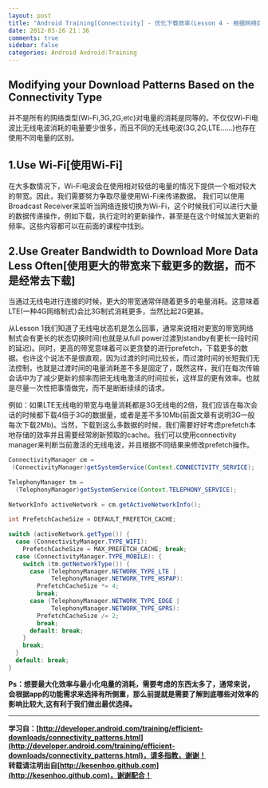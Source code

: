 ```yaml
---
layout: post
title: "Android Training[Connectivity] - 优化下载效率(Lesson 4 - 根据网络类型来切换下载模式)"
date: 2012-03-26 21：36
comments: true
sidebar: false
categories: Android Android:Training
---
```


## Modifying your Download Patterns Based on the Connectivity Type
并不是所有的网络类型(Wi-Fi,3G,2G,etc)对电量的消耗是同等的。不仅仅Wi-Fi电波比无线电波消耗的电量要少很多，而且不同的无线电波(3G,2G,LTE……)也存在使用不同电量的区别。

## 1.Use Wi-Fi[使用Wi-Fi]
在大多数情况下，Wi-Fi电波会在使用相对较低的电量的情况下提供一个相对较大的带宽。因此，我们需要努力争取尽量使用Wi-Fi来传递数据。
我们可以使用Broadcast Receiver来监听当网络连接切换为Wi-Fi，这个时候我们可以进行大量的数据传递操作，例如下载，执行定时的更新操作，甚至是在这个时候加大更新的频率。这些内容都可以在前面的课程中找到。

<!-- More -->

## 2.Use Greater Bandwidth to Download More Data Less Often[使用更大的带宽来下载更多的数据，而不是经常去下载]
当通过无线电进行连接的时候，更大的带宽通常伴随着更多的电量消耗。这意味着LTE(一种4G网络制式)会比3G制式消耗更多，当然比起2G更甚。

从Lesson 1我们知道了无线电状态机是怎么回事，通常来说相对更宽的带宽网络制式会有更长的状态切换时间(也就是从full power过渡到standby有更长一段时间的延迟)。同时，更高的带宽意味着可以更贪婪的进行prefetch，下载更多的数据。也许这个说法不是很直观，因为过渡的时间比较长，而过渡时间的长短我们无法控制，也就是过渡时间的电量消耗差不多是固定了，既然这样，我们在每次传输会话中为了减少更新的频率而把无线电激活的时间拉长，这样显的更有效率。也就是尽量一次性把事情做完，而不是断断续续的请求。

例如：如果LTE无线电的带宽与电量消耗都是3G无线电的2倍，我们应该在每次会话的时候都下载4倍于3G的数据量，或者是差不多10Mb(前面文章有说明3G一般每次下载2Mb)。当然，下载到这么多数据的时候，我们需要好好考虑prefetch本地存储的效率并且需要经常刷新预取的cache。我们可以使用connectivity manager来判断当前激活的无线电波，并且根据不同结果来修改prefetch操作。
```java
ConnectivityManager cm =  
 (ConnectivityManager)getSystemService(Context.CONNECTIVITY_SERVICE);  
  
TelephonyManager tm =  
  (TelephonyManager)getSystemService(Context.TELEPHONY_SERVICE);  
    
NetworkInfo activeNetwork = cm.getActiveNetworkInfo();  
   
int PrefetchCacheSize = DEFAULT_PREFETCH_CACHE;  
   
switch (activeNetwork.getType()) {  
  case (ConnectivityManager.TYPE_WIFI):   
    PrefetchCacheSize = MAX_PREFETCH_CACHE; break;  
  case (ConnectivityManager.TYPE_MOBILE): {  
    switch (tm.getNetworkType()) {  
      case (TelephonyManager.NETWORK_TYPE_LTE |   
            TelephonyManager.NETWORK_TYPE_HSPAP):   
        PrefetchCacheSize *= 4;  
        break;  
      case (TelephonyManager.NETWORK_TYPE_EDGE |   
            TelephonyManager.NETWORK_TYPE_GPRS):   
        PrefetchCacheSize /= 2;  
        break;  
      default: break;  
    }  
    break;  
  }  
  default: break;  
}  
```

**Ps：想要最大化效率与最小化电量的消耗，需要考虑的东西太多了，通常来说，会根据app的功能需求来选择有所侧重，那么前提就是需要了解到底哪些对效率的影响比较大,这有利于我们做出最优选择。**

***
**学习自：[http://developer.android.com/training/efficient-downloads/connectivity_patterns.html](http://developer.android.com/training/efficient-downloads/connectivity_patterns.html)，请多指教，谢谢！**  
**转载请注明出自[http://kesenhoo.github.com](http://kesenhoo.github.com)，谢谢配合！**
